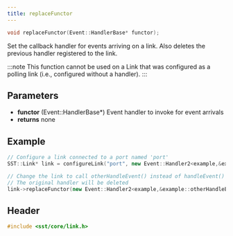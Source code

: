 ```yaml
---
title: replaceFunctor
---
```


```cpp
void replaceFunctor(Event::HandlerBase* functor);
```

Set the callback handler for events arriving on a link. Also deletes the previous handler registered to the link.

:::note
This function cannot be used on a Link that was configured as a polling link (i.e., configured without a handler).
:::

## Parameters
* **functor** (Event::HandlerBase*) Event handler to invoke for event arrivals
* **returns** none


## Example
```cpp
// Configure a link connected to a port named 'port' 
SST::Link* link = configureLink("port", new Event::Handler2<example,&example::handleEvent>(this));

// Change the link to call otherHandleEvent() instead of handleEvent() when an event arrives
// The original handler will be deleted
link->replaceFunctor(new Event::Handler2<example,&example::otherHandleEvent>(this));
```

## Header
```cpp
#include <sst/core/link.h>
```
